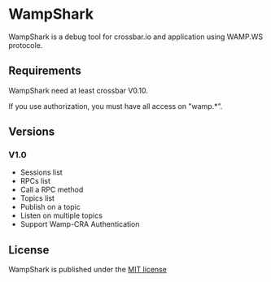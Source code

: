 # WampShark

WampShark is a debug tool for crossbar.io and application using WAMP.WS protocole.

## Requirements

WampShark need at least crossbar V0.10.

If you use authorization, you must have all access on "wamp.*".

## Versions

### V1.0
* Sessions list
* RPCs list
* Call a RPC method
* Topics list
* Publish on a topic
* Listen on multiple topics
* Support Wamp-CRA Authentication

## License

WampShark is published under the [MIT license](http://opensource.org/licenses/MIT)